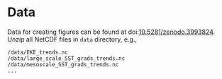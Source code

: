 # Data

Data for creating figures can be found at doi:[10.5281/zenodo.3993824](https://doi.org/10.5281/zenodo.3993824). Unzip all NetCDF files in `data` directory, e.g., 

```
/data/EKE_trends.nc
/data/large_scale_SST_grads_trends.nc
/data/mesoscale_SST_grads_trends.nc
...
```
